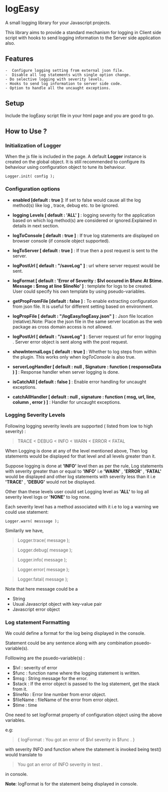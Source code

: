 # logEasy
  A small logging library for your Javascript projects.

  This library aims to provide a standard mechanism for logging in Client side script with hooks to send logging information to the Server side application also.


## Features
  
    -  Configure logging setting from external json file.
    -  Disable all log statements with single option change.
    - Do selective logging with severity levels.
    - Hooks to send log information to server side code.
    - Option to handle all the uncaught exceptions.

## Setup

  Include the logEasy script file in your html page and you are good to go.

## How to Use ?

### Initialization of Logger

When the js file is included in the page. A default **Logger** instance is created on the global object.
It is still recommended to configure its behaviour using configuration object to tune its behaviour.

`Logger.init( config );`


### Configuration options

- **enabled [default : true ]**: If set to false would cause all the log method(s) like log ,  trace, debug etc. to be ignored.

- **logging Levels [ default : 'ALL' ]** : logging severity for the application based on which log method(s) are considered or ignored.Explained in details in next section.

- **logToConsole [ default : true ]** : If true log statements are displayed on browser console (if console object supported).

- **logToServer [ default : true ]** : If true then a post request is sent to the server.

- **logPostUrl [ default : "/saveLog" ]** : url where server request would be sent.

- **logFormat [ default : 'Error of Severity : $lvl occured in $func At $time. Message : $msg at line $lineNo' ]** : template for logs to be created. User could specify his own template by using pseudo-variables.

- **getPropFromFile [default : false ]** : To enable extracting configuration from json file. It is useful for different setting based on environment.

- **logPropFile [ default : "/logEasy/logEasy.json" ]** : Json file location (relative).Note: Place the json file in the same server location as the web package as cross domain access is not allowed.

- **logPostUrl [ default : "/saveLog" ]** : Server request url for error logging . Server error object is sent along with the post request.

- **showInternalLogs [ default : true ]** : Whether to log steps from within the plugin. This works only when *logToConsole* is also true.

- **serverLogHandler [ default : null , Signature : function ( responseData ) ]** : Response handler when server logging is done.

- **isCatchAll [ default : false ]** : Enable error handling for uncaught exceptions.

- **catchAllHandler [ default : null , signature : function ( msg, url, line, column , error ) ]** : Handler for uncaught exceptions.


### Logging Severity Levels

Following logging severity levels are supported ( listed from low to high severity) :


> TRACE < DEBUG < INFO < WARN < ERROR < FATAL


When Logging is done at any of the level mentioned above,
Then log statements would be displayed for that level and all levels greater than it.

Suppose logging is done at **'INFO'** level then as per the rule,
Log statements with severity greater than or equal to **'INFO'** i.e **'WARN'** , **'ERROR'** , **'FATAL'** would be displayed and other log statements with severity less than it i.e **'TRACE'** , **'DEBUG'** would not be displayed.

Other than these levels user could set Logging level as **'ALL'** to log all severity level logs or **'NONE'** to log none.

Each severity level has a method associated with it i.e to log a warning we could use statement:

`Logger.warn( messsage );`

Similarily  we have,

>Logger.trace( message );

>Logger.debug( message );

>Logger.info( message );

>Logger.error( message );

>Logger.fatal( message );

Note that here message could be a

- String
- Usual Javascript object with key-value pair
- Javascript error object

### Log statement Formatting

We could define a format for the log being displayed in the console.

Statement could be any sentence along with any combination psuedo-variable(s).

Folllowing are the psuedo-variable(s) :
- $lvl : severity of error
- $func : function name where the logging statement is written.
- $msg : String message for the error.
- $stack : If the error object is passed to the log statement, get the stack from it.
- $lineNo : Error line number from error object.
- $fileName : fileName of the error from error object.
- $time : time

One need to set logFormat property of configuration object using the above variables.

e.g:

> {
> logFormat : You got an error of $lvl severity in $func .
>}

with severity INFO and function where the statement is invoked being test() would translate to

> You got an error of INFO severity in test .

 in console.

 **Note**: logFormat is for the statement being displayed in console.
